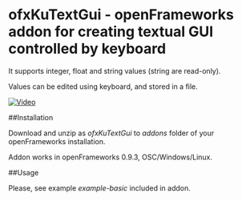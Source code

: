# ofxKuTextGui - openFrameworks addon for creating textual GUI controlled by keyboard

It supports integer, float and string values (string are read-only). 

Values can be edited using keyboard, and stored in a file.

[![Video](http://img.youtube.com/vi/jVFbEZ22iPc/1.jpg)](http://www.youtube.com/watch?v=jVFbEZ22iPc)

##Installation

Download and unzip as *ofxKuTextGui* to *addons* folder of your openFrameworks installation.

Addon works in openFrameworks 0.9.3, OSC/Windows/Linux.

##Usage

Please, see example *example-basic* included in addon.







